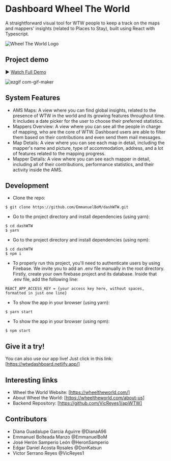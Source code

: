 # Dashboard Wheel The World

A straightforward visual tool for WTW people to keep a track on the maps and mappers' insights (related to Places to Stay), built using React with Typescript.

![Wheel The World Logo](https://yt3.ggpht.com/ytc/AKedOLTqfmzzNJXFj_68GOpz6aZDrXKWDXlp_SCpc5Vr=s900-c-k-c0x00ffffff-no-rj)

## Project demo
▶️ [Watch Full Demo](https://www.loom.com/share/e045c92a5cbd464ea3f3cd7166d1f2b3)

![ezgif com-gif-maker](https://user-images.githubusercontent.com/69735919/174389239-4cc7b053-42ad-4aea-9568-e86dfc64d1ec.gif)


## System Features
- AMS Maps: A view where you can find global insights, related to the presence of WTW in the world and its growing features throughout time. It includes a date picker for the user to choose their preferred statistics.
- Mappers Overview: A view where you can see all the people in charge of mapping, who are the core of WTW. Dashboard users are able to filter them based on their contributions and even send them mail messages.
- Map Details: A view where you can see each map in detail, including the mapper's name and picture, type of accommodation, address, and a lot of features related to the mapping progress.
- Mapper Details: A view where you can see each mapper in detail, including all of their contributions, performance statistics, and their activity inside the AMS.

## Development
- Clone the repo:
```
$ git clone https://github.com/EmmanuelBoM/dashWTW.git
```

- Go to the project directory and install dependencies (using yarn):
```
$ cd dashWTW
$ yarn
```

- Go to the project directory and install dependencies (using npm):
```
$ cd dashWTW
$ npm i
```

- To properly run this project, you'll need to authenticate users by using Firebase. We invite you to add an .env file manually in the root directory. Firstly, create your own firebase project and its database. Inside that .env file, add the following line:
```
REACT_APP_ACCESS_KEY = {your access key here, without spaces, formatted in just one line}
```

- To show the app in your browser (using yarn):
```
$ yarn start
```

- To show the app in your browser (using npm):
```
$ npm start
```

## Give it a try!
You can also use our app live! Just click in this link:
[https://wtwdashboard.netlify.app/]


## Interesting links
- Wheel the World Website:
[https://wheeltheworld.com/]
- About Wheel the World:
[https://wheeltheworld.com/about-us]
- Backend Repository:
[https://github.com/VicReyes1/apiWTW]


## Contributors
- Diana Guadalupe García Aguirre @DianaA96
- Emmanuel Bolteada Manzo @EmmanuelBoM
- José Herón Samperio León @HeronSamperio
- Edgar Daniel Acosta Rosales @DonKatsun
- Víctor Serrano Reyes @VicReyes1
